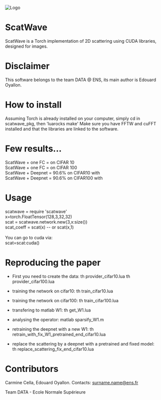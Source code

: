 ![Logo](https://github.com/edouardoyallon/scatwave/blob/master/logo.png)

# ScatWave

ScatWave is a Torch implementation of 2D scattering using CUDA libraries, designed for images.

# Disclaimer 

This software belongs to the team DATA @ ENS, its main author is Edouard Oyallon.

# How to install

Assuming Torch is already installed on your computer, simply cd in scatwave_pkg, then 'luarocks make'
Make sure you have FFTW and cuFFT installed and that the libraries are linked to the software.

# Few results...

ScatWave + one FC = on CIFAR 10<br/>
ScatWave + one FC = on CIFAR 100<br/>
ScatWave + Deepnet = 90.6% on CIFAR10 with<br/>
ScatWave + Deepnet = 90.6% on CIFAR100 with<br/>

# Usage

scatwave = require 'scatwave'<br/>
x=torch.FloatTensor(128,3,32,32)<br/>
scat = scatwave.network.new(3,x:size())<br/>
scat_coeff = scat(x) -- or scat(x,1)<br/>
<br/>
You can go to cuda via:<br/>
scat=scat:cuda()<br/>

# Reproducing the paper

- First you need to create the data:
th provider_cifar10.lua
th provider_cifar100.lua

- training the network on cifar10:
th train_cifar10.lua

- training the network on cifar100:
th train_cifar100.lua

- transfering to matlab W1:
th get_W1.lua

- analysing the operator:
matlab sparsify_W1.m

- retraining the deepnet with a new W1:
th retrain_with_fix_W1_pretrained_end_cifar10.lua

- replace the scattering by a deepnet with a pretrained and fixed model:
th replace_scattering_fix_end_cifar10.lua

# Contributors

Carmine Cella, Edouard Oyallon. Contacts: surname.name@ens.fr

Team DATA - Ecole Normale Supérieure
